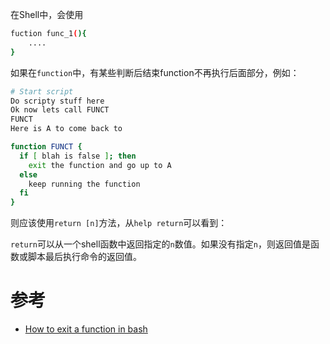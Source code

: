在Shell中，会使用

```bash
fuction func_1(){
    ....
}
```

如果在`function`中，有某些判断后结束function不再执行后面部分，例如：

```bash
# Start script
Do scripty stuff here
Ok now lets call FUNCT
FUNCT
Here is A to come back to

function FUNCT {
  if [ blah is false ]; then
    exit the function and go up to A
  else
    keep running the function
  fi
}
```

则应该使用`return [n]`方法，从`help return`可以看到：

`return`可以从一个shell函数中返回指定的`n`数值。如果没有指定`n`，则返回值是函数或脚本最后执行命令的返回值。

# 参考

* [How to exit a function in bash](https://stackoverflow.com/questions/18042279/how-to-exit-a-function-in-bash)